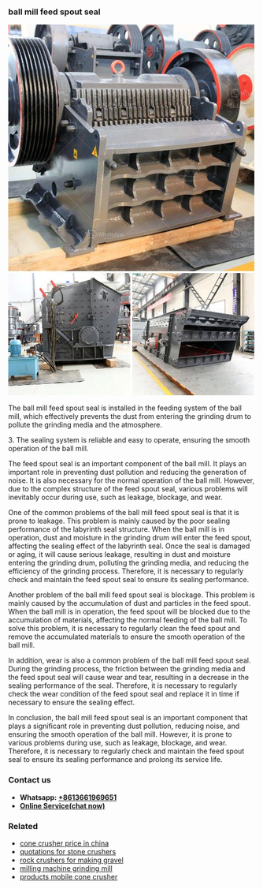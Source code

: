 <h3>ball mill feed spout seal</h3><img src='1708309127.jpg' alt=''><p>The ball mill feed spout seal is installed in the feeding system of the ball mill, which effectively prevents the dust from entering the grinding drum to pollute the grinding media and the atmosphere.</p><p>3. The sealing system is reliable and easy to operate, ensuring the smooth operation of the ball mill.</p><p>The feed spout seal is an important component of the ball mill. It plays an important role in preventing dust pollution and reducing the generation of noise. It is also necessary for the normal operation of the ball mill. However, due to the complex structure of the feed spout seal, various problems will inevitably occur during use, such as leakage, blockage, and wear.</p><p>One of the common problems of the ball mill feed spout seal is that it is prone to leakage. This problem is mainly caused by the poor sealing performance of the labyrinth seal structure. When the ball mill is in operation, dust and moisture in the grinding drum will enter the feed spout, affecting the sealing effect of the labyrinth seal. Once the seal is damaged or aging, it will cause serious leakage, resulting in dust and moisture entering the grinding drum, polluting the grinding media, and reducing the efficiency of the grinding process. Therefore, it is necessary to regularly check and maintain the feed spout seal to ensure its sealing performance.</p><p>Another problem of the ball mill feed spout seal is blockage. This problem is mainly caused by the accumulation of dust and particles in the feed spout. When the ball mill is in operation, the feed spout will be blocked due to the accumulation of materials, affecting the normal feeding of the ball mill. To solve this problem, it is necessary to regularly clean the feed spout and remove the accumulated materials to ensure the smooth operation of the ball mill.</p><p>In addition, wear is also a common problem of the ball mill feed spout seal. During the grinding process, the friction between the grinding media and the feed spout seal will cause wear and tear, resulting in a decrease in the sealing performance of the seal. Therefore, it is necessary to regularly check the wear condition of the feed spout seal and replace it in time if necessary to ensure the sealing effect.</p><p>In conclusion, the ball mill feed spout seal is an important component that plays a significant role in preventing dust pollution, reducing noise, and ensuring the smooth operation of the ball mill. However, it is prone to various problems during use, such as leakage, blockage, and wear. Therefore, it is necessary to regularly check and maintain the feed spout seal to ensure its sealing performance and prolong its service life.</p><h3>Contact us</h3><ul><li><strong>Whatsapp:&nbsp;<a href="https://wa.me/8613661969651">+8613661969651</a></strong></li><li><a href="https://swt.shibang-china.com/?git&amp;zhl&amp;ball mill feed spout seal"><strong>Online Service(chat now)</strong></a></li></ul><h3>Related</h3><ul><li><a href='cone crusher price in china.md'>cone crusher price in china</a></li><li><a href='quotations for stone crushers.md'>quotations for stone crushers</a></li><li><a href='rock crushers for making gravel.md'>rock crushers for making gravel</a></li><li><a href='milling machine grinding mill.md'>milling machine grinding mill</a></li><li><a href='products mobile cone crusher.md'>products mobile cone crusher</a></li></ul>